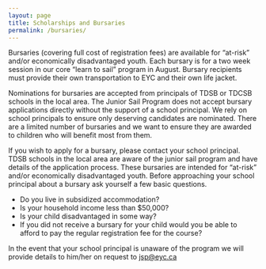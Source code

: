 ```yaml
---
layout: page
title: Scholarships and Bursaries
permalink: /bursaries/
---
```


Bursaries (covering full cost of registration fees) are available for “at-risk” and/or economically disadvantaged youth.  Each bursary is for a two week session in our core “learn to sail” program in August.  Bursary recipients must provide their own transportation to EYC and their own life jacket.

Nominations for bursaries are accepted from principals of TDSB or TDCSB schools in the local area.  The Junior Sail Program does not accept bursary applications directly without the support of a school principal.  We rely on school principals to ensure only deserving candidates are nominated.  There are a limited number of bursaries and we want to ensure they are awarded to children who will benefit most from them.

If you wish to apply for a bursary, please contact your school principal.  TDSB schools in the local area are aware of the junior sail program and have details of the application process.  These bursaries are intended for “at-risk” and/or economically disadvantaged youth.  Before approaching your school principal about a bursary ask yourself a few basic questions.

* Do you live in subsidized accommodation?
* Is your household income less than $50,000?
* Is your child disadvantaged in some way?
* If you did not receive a bursary for your child would you be able to afford to pay the regular registration fee for the course?

In the event that your school principal is unaware of the program we will provide details to him/her on request to jsp@eyc.ca
